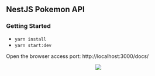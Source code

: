 ## NestJS Pokemon API

### Getting Started

- `yarn install`
- `yarn start:dev`

Open the browser access port: http://localhost:3000/docs/

<div align=center><img src="http://ipic.su/img/img7/fs/localhost_3000_docs_(1).1597516570.png"></div>
